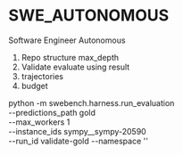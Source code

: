 # SWE_AUTONOMOUS
Software Engineer Autonomous


1. Repo structure max_depth
2. Validate evaluate using result
3. trajectories
4. budget


python -m swebench.harness.run_evaluation \
    --predictions_path gold \
    --max_workers 1 \
    --instance_ids sympy__sympy-20590 \
    --run_id validate-gold
    --namespace ''
